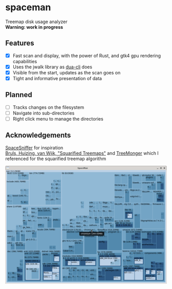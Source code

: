 # spaceman
Treemap disk usage analyzer  
**Warning: work in progress**
## Features
- [X] Fast scan and display, with the power of Rust, and gtk4 gpu rendering capabilities
- [X] Uses the jwalk library as [dua-cli](https://github.com/Byron/dua-cli/) does
- [x] Visible from the start, updates as the scan goes on
- [X] Tight and informative presentation of data
## Planned
- [ ] Tracks changes on the filesystem
- [ ] Navigate into sub-directories
- [ ] Right click menu to manage the directories
## Acknowledgements
[SpaceSniffer](http://www.uderzo.it/main_products/space_sniffer/) for inspiration  
[Bruls, Huizing, van Wijk, "Squarified Treemaps"](https://www.win.tue.nl/~vanwijk/stm.pdf) and [TreeMonger](https://github.com/alanbernstein/treemonger) which I referenced for the squarified treemap algorithm

![Screenshot](screenshot.png?raw=true)
